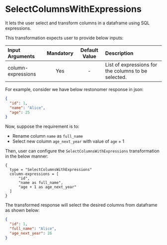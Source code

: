 # SelectColumnsWithExpressions

It lets the user select and transform columns in a dataframe using SQL expressions. 

This transformation expects user to provide below inputs:

| Input Arguments    | Mandatory | Default Value | Description                                         |
| :----------------- | :-------: | :-----------: | :-------------------------------------------------- |
| column-expressions |    Yes    |       -       | List of expressions for the columns to be selected. |

For example, consider we have below restonomer response in json:

```json
{
  "id": 1,
  "name": "Alice",
  "age": 25
}
```

Now, suppose the requirement is to:
* Rename column `name` as `full_name`
* Select new column `age_next_year` with value of `age` + 1

Then, user can configure the `SelectColumnsWithExpressions` transformation in the below manner:

```hocon
{
  type = "SelectColumnsWithExpressions"
  column-expressions = [
      "id",
      "name as full_name",
      "age + 1 as age_next_year"
  ]
}
```

The transformed response will select the desired columns from dataframe as shown below:

```json
{
  "id": 1,
  "full_name": "Alice",
  "age_next_year": 26
}
```
